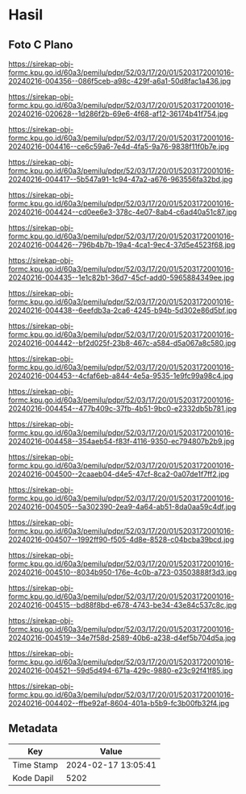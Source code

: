 # Hasil

## Foto C Plano

https://sirekap-obj-formc.kpu.go.id/60a3/pemilu/pdpr/52/03/17/20/01/5203172001016-20240216-004356--086f5ceb-a98c-429f-a6a1-50d8fac1a436.jpg

https://sirekap-obj-formc.kpu.go.id/60a3/pemilu/pdpr/52/03/17/20/01/5203172001016-20240216-020628--1d286f2b-69e6-4f68-af12-36174b41f754.jpg

https://sirekap-obj-formc.kpu.go.id/60a3/pemilu/pdpr/52/03/17/20/01/5203172001016-20240216-004416--ce6c59a6-7e4d-4fa5-9a76-9838f11f0b7e.jpg

https://sirekap-obj-formc.kpu.go.id/60a3/pemilu/pdpr/52/03/17/20/01/5203172001016-20240216-004417--5b547a91-1c94-47a2-a676-963556fa32bd.jpg

https://sirekap-obj-formc.kpu.go.id/60a3/pemilu/pdpr/52/03/17/20/01/5203172001016-20240216-004424--cd0ee6e3-378c-4e07-8ab4-c6ad40a51c87.jpg

https://sirekap-obj-formc.kpu.go.id/60a3/pemilu/pdpr/52/03/17/20/01/5203172001016-20240216-004426--796b4b7b-19a4-4ca1-9ec4-37d5e4523f68.jpg

https://sirekap-obj-formc.kpu.go.id/60a3/pemilu/pdpr/52/03/17/20/01/5203172001016-20240216-004435--1e1c82b1-36d7-45cf-add0-5965884349ee.jpg

https://sirekap-obj-formc.kpu.go.id/60a3/pemilu/pdpr/52/03/17/20/01/5203172001016-20240216-004438--6eefdb3a-2ca6-4245-b94b-5d302e86d5bf.jpg

https://sirekap-obj-formc.kpu.go.id/60a3/pemilu/pdpr/52/03/17/20/01/5203172001016-20240216-004442--bf2d025f-23b8-467c-a584-d5a067a8c580.jpg

https://sirekap-obj-formc.kpu.go.id/60a3/pemilu/pdpr/52/03/17/20/01/5203172001016-20240216-004453--4cfaf6eb-a844-4e5a-9535-1e9fc99a98c4.jpg

https://sirekap-obj-formc.kpu.go.id/60a3/pemilu/pdpr/52/03/17/20/01/5203172001016-20240216-004454--477b409c-37fb-4b51-9bc0-e2332db5b781.jpg

https://sirekap-obj-formc.kpu.go.id/60a3/pemilu/pdpr/52/03/17/20/01/5203172001016-20240216-004458--354aeb54-f83f-4116-9350-ec794807b2b9.jpg

https://sirekap-obj-formc.kpu.go.id/60a3/pemilu/pdpr/52/03/17/20/01/5203172001016-20240216-004500--2caaeb04-d4e5-47cf-8ca2-0a07de1f7ff2.jpg

https://sirekap-obj-formc.kpu.go.id/60a3/pemilu/pdpr/52/03/17/20/01/5203172001016-20240216-004505--5a302390-2ea9-4a64-ab51-8da0aa59c4df.jpg

https://sirekap-obj-formc.kpu.go.id/60a3/pemilu/pdpr/52/03/17/20/01/5203172001016-20240216-004507--1992ff90-f505-4d8e-8528-c04bcba39bcd.jpg

https://sirekap-obj-formc.kpu.go.id/60a3/pemilu/pdpr/52/03/17/20/01/5203172001016-20240216-004510--8034b950-176e-4c0b-a723-03503888f3d3.jpg

https://sirekap-obj-formc.kpu.go.id/60a3/pemilu/pdpr/52/03/17/20/01/5203172001016-20240216-004515--bd88f8bd-e678-4743-be34-43e84c537c8c.jpg

https://sirekap-obj-formc.kpu.go.id/60a3/pemilu/pdpr/52/03/17/20/01/5203172001016-20240216-004519--34e7f58d-2589-40b6-a238-d4ef5b704d5a.jpg

https://sirekap-obj-formc.kpu.go.id/60a3/pemilu/pdpr/52/03/17/20/01/5203172001016-20240216-004521--59d5d494-671a-429c-9880-e23c92f41f85.jpg

https://sirekap-obj-formc.kpu.go.id/60a3/pemilu/pdpr/52/03/17/20/01/5203172001016-20240216-004402--ffbe92af-8604-401a-b5b9-fc3b00fb32f4.jpg


## Metadata

| Key        | Value               |
| ---------- | ------------------- |
| Time Stamp | 2024-02-17 13:05:41 |
| Kode Dapil | 5202                |



